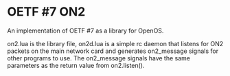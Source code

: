 # OETF #7 ON2
An implementation of OETF #7 as a library for OpenOS.


on2.lua is the library file, on2d.lua is a simple rc daemon that listens for ON2 packets on the main network card and generates on2_message signals for other programs to use. The on2_message signals have the same parameters as the return value from on2.listen().
